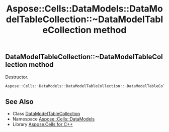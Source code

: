 ﻿---
title: Aspose::Cells::DataModels::DataModelTableCollection::~DataModelTableCollection method
linktitle: ~DataModelTableCollection
second_title: Aspose.Cells for C++ API Reference
description: 'Aspose::Cells::DataModels::DataModelTableCollection::~DataModelTableCollection method. Destructor in C++.'
type: docs
weight: 200
url: /cpp/aspose.cells.datamodels/datamodeltablecollection/~datamodeltablecollection/
---
## DataModelTableCollection::~DataModelTableCollection method


Destructor.

```cpp
Aspose::Cells::DataModels::DataModelTableCollection::~DataModelTableCollection()
```

## See Also

* Class [DataModelTableCollection](../)
* Namespace [Aspose::Cells::DataModels](../../)
* Library [Aspose.Cells for C++](../../../)
